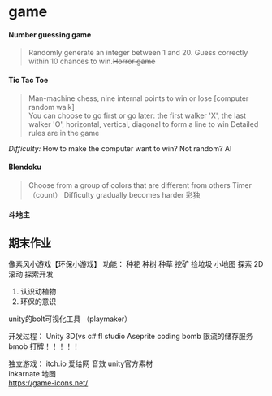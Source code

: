 # game  
#### Number guessing game  
> Randomly generate an integer between 1 and 20. Guess correctly within 10 chances to win.~~Horror game~~  
 
#### Tic Tac Toe 
> Man-machine chess, nine internal points to win or lose [computer random walk]  
> You can choose to go first or go later: the first walker 'X', the last walker 'O', horizontal, vertical, diagonal to form a line to win
> Detailed rules are in the game  

*Difficulty:* How to make the computer want to win? Not random? AI

#### Blendoku
> Choose from a group of colors that are different from others
> Timer（count）
> Difficulty gradually becomes harder
> 彩独


#### 斗地主 


## 期末作业  
像素风小游戏【环保小游戏】
功能： 种花 种树 种草 挖矿 捡垃圾 小地图 探索 
2D 滚动 探索开发
1. 认识动植物
2. 环保的意识  

unity的bolt可视化工具 （playmaker）


开发过程：
Unity 3D(vs
c#
fl studio
Aseprite
coding
bomb 限流的储存服务 bmob
打牌！！！！！

独立游戏：
itch.io
爱给网 音效
unity官方素材  
inkarnate 地图  
https://game-icons.net/
